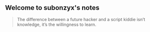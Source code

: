 ## Welcome to subonzyx's notes

> The difference between a future hacker and a script kiddie isn’t knowledge, it’s the willingness to learn. 
